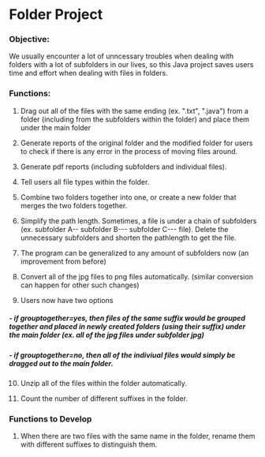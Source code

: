 # Folder Project

### Objective: 
We usually encounter a lot of unncessary troubles when dealing with folders with a lot of subfolders in our lives, so this Java project saves users time and effort when dealing with files in folders. 

### Functions: 

1. Drag out all of the files with the same ending (ex. ".txt", ".java") from a folder (including from the subfolders within the folder) and place them under the main folder 

2. Generate reports of the original folder and the modified folder for users to check if there is any error in the process of moving files around. 

3. Generate pdf reports (including subfolders and individual files). 

4. Tell users all file types within the folder. 

5. Combine two folders together into one, or create a new folder that merges the two folders together. 

6. Simplify the path length. Sometimes, a file is under a chain of subfolders (ex. subfolder A-- subfolder B--- subfolder C--- file). Delete the unnecessary subfolders and shorten the pathlength to get the file. 

7. The program can be generalized to any amount of subfolders now (an improvement from before)

8. Convert all of the jpg files to png files automatically. (similar conversion can happen for other such changes)

9. Users now have two options
##### - if grouptogether=yes, then files of the same suffix would be grouped together and placed in newly created folders (using their suffix) under the main folder (ex. all of the jpg files under subfolder jpg)
##### - if grouptogether=no, then all of the indiviual files would simply be dragged out to the main folder. 

10. Unzip all of the files within the folder automatically. 

11. Count the number of different suffixes in the folder. 


### Functions to Develop 

1. When there are two files with the same name in the folder, rename them with different suffixes to distinguish them. 



